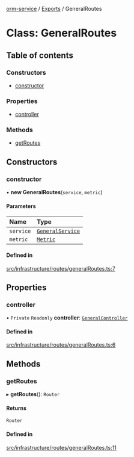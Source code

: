 [orm-service](../README.md) / [Exports](../modules.md) / GeneralRoutes

# Class: GeneralRoutes

## Table of contents

### Constructors

- [constructor](GeneralRoutes.md#constructor)

### Properties

- [controller](GeneralRoutes.md#controller)

### Methods

- [getRoutes](GeneralRoutes.md#getroutes)

## Constructors

### constructor

• **new GeneralRoutes**(`service`, `metric`)

#### Parameters

| Name | Type |
| :------ | :------ |
| `service` | [`GeneralService`](GeneralService.md) |
| `metric` | [`Metric`](../interfaces/Metric.md) |

#### Defined in

[src/infrastructure/routes/generalRoutes.ts:7](https://github.com/FlavioLionelRita/lambdaorm-svc/blob/73e5767/src/infrastructure/routes/generalRoutes.ts#L7)

## Properties

### controller

• `Private` `Readonly` **controller**: [`GeneralController`](GeneralController.md)

#### Defined in

[src/infrastructure/routes/generalRoutes.ts:6](https://github.com/FlavioLionelRita/lambdaorm-svc/blob/73e5767/src/infrastructure/routes/generalRoutes.ts#L6)

## Methods

### getRoutes

▸ **getRoutes**(): `Router`

#### Returns

`Router`

#### Defined in

[src/infrastructure/routes/generalRoutes.ts:11](https://github.com/FlavioLionelRita/lambdaorm-svc/blob/73e5767/src/infrastructure/routes/generalRoutes.ts#L11)
